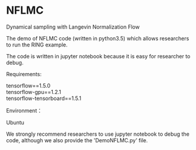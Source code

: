 # NFLMC
Dynamical sampling with Langevin Normalization Flow

The demo of NFLMC code (written in python3.5) which allows researchers to run the RING example.

The code is written in jupyter notebook because it is easy for researcher to debug. 

Requirements:

tensorflow==1.5.0       
tensorflow-gpu==1.2.1       
tensorflow-tensorboard==1.5.1 

Environment：

Ubuntu

We strongly recommend researchers to use jupyter notebook to debug the code, although we also provide the 'DemoNFLMC.py' file.
